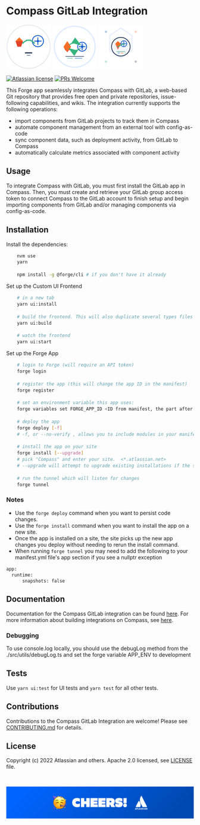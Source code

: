 # Compass GitLab Integration

<img src="compass-gitlab-bridge-logo.svg" alt="Compass GitLab Bridge Logo" width="120" height="120">
<img src="compass-gitlab-sync-logo.svg" alt="Compass GitLab Sync Logo" width="120" height="120">
<img src="compass-gitlab-unified-logo.svg" alt="Compass GitLab Unified Logo" width="120" height="120">

[![Atlassian license](https://img.shields.io/badge/license-Apache%202.0-blue.svg?style=flat-square)](LICENSE) [![PRs Welcome](https://img.shields.io/badge/PRs-welcome-brightgreen.svg?style=flat-square)](CONTRIBUTING.md)

This Forge app seamlessly integrates Compass with GitLab, a web-based Git repository that provides free open and private repositories, issue-following capabilities, and wikis. The integration currently supports the following operations:

- import components from GitLab projects to track them in Compass
- automate component management from an external tool with config-as-code
- sync component data, such as deployment activity, from GitLab to Compass
- automatically calculate metrics associated with component activity

## Usage

To integrate Compass with GitLab, you must first install the GitLab app in Compass. Then, you must create and retrieve your GitLab group access token to connect Compass to the GitLab account to finish setup and begin importing components from GitLab and/or managing components via config-as-code.

## Installation

Install the dependencies:
```bash
    nvm use
    yarn
    
    npm install -g @forge/cli # if you don't have it already
```

Set up the Custom UI Frontend
```bash
    # in a new tab
    yarn ui:install
   
    # build the frontend. This will also duplicate several types files that are needed in the forge backend and ui, overwriting the versions in the ui
    yarn ui:build
    
    # watch the frontend
    yarn ui:start 
```

Set up the Forge App
```bash
    # login to Forge (will require an API token)
    forge login

    # register the app (this will change the app ID in the manifest)
    forge register

    # set an environment variable this app uses:
    forge variables set FORGE_APP_ID <ID from manifest, the part after ari:cloud:ecosystem::app/>
    
    # deploy the app
    forge deploy [-f]
    # -f, or --no-verify , allows you to include modules in your manifest that aren't officially published in Forge yet
    
    # install the app on your site
    forge install [--upgrade]
    # pick "Compass" and enter your site.  <*.atlassian.net>
    # --upgrade will attempt to upgrade existing installations if the scopes or permissions have changed
    
    # run the tunnel which will listen for changes
    forge tunnel
```

### Notes

- Use the `forge deploy` command when you want to persist code changes.
- Use the `forge install` command when you want to install the app on a new site.
- Once the app is installed on a site, the site picks up the new app changes you deploy without needing to rerun the install command.
- When running `forge tunnel` you may need to add the following to your manifest.yml file's app section if you see a nullptr exception
```
app:
  runtime:
      snapshots: false
```

## Documentation

Documentation for the Compass GitLab integration can be found [here](https://developer.atlassian.com/cloud/compass/integrations/integrate-Compass-with-Gitlab/). For more information about building integrations on Compass, see [here](https://developer.atlassian.com/cloud/compass/integrations/get-started-integrating-with-Compass/).

### Debugging

To use console.log locally, you should use the debugLog method from the ./src/utils/debugLog.ts and set the forge variable APP_ENV to development

## Tests

Use `yarn ui:test` for UI tests and `yarn test` for all other tests.

## Contributions

Contributions to the Compass GitLab Integration are welcome! Please see [CONTRIBUTING.md](CONTRIBUTING.md) for details. 

## License

Copyright (c) 2022 Atlassian and others.
Apache 2.0 licensed, see [LICENSE](LICENSE) file.

<br/> 


[![With â¤ï¸ from Atlassian](https://raw.githubusercontent.com/atlassian-internal/oss-assets/master/banner-cheers.png)](https://www.atlassian.com)